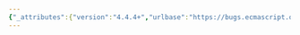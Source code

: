 ```yaml
---
{"_attributes":{"version":"4.4.4+","urlbase":"https://bugs.ecmascript.org/","maintainer":"dherman@mozilla.com"},"bug":{"bug_id":745,"creation_ts":"2012-10-05 23:30:00 -0700","short_desc":"two sections numbered 15.14.5.11","delta_ts":"2012-10-26 15:34:07 -0700","product":"Draft for 6th Edition","component":"editorial issue","version":"Rev 10: September 27, 2012 Draft","rep_platform":"All","op_sys":"All","bug_status":"RESOLVED","resolution":"FIXED","priority":"Normal","bug_severity":"normal","everconfirmed":true,"reporter":{"uid":"jmdyck","name":"Michael Dyck"},"assigned_to":{"uid":"allen","name":"Allen Wirfs-Brock"},"long_desc":[{"commentid":1876,"comment_count":0,"who":{"uid":"jmdyck","name":"Michael Dyck"},"bug_when":"2012-10-05 23:30:00 -0700","thetext":"There are two sections numbered 15.14.5.11:\n    Map.prototype.@@iterator ( )\nand\n    MapIterator.prototype.@@iterator ( )\n\nThe latter is between 15.14.7.2.2 and 15.14.7.2.3,\nso should presumably be 15.14.7.2.x."},{"commentid":1959,"comment_count":1,"who":{"uid":"allen","name":"Allen Wirfs-Brock"},"bug_when":"2012-10-20 15:07:05 -0700","thetext":"corrected in Rev 11 editor's draft"},{"commentid":2101,"comment_count":2,"who":{"uid":"allen","name":"Allen Wirfs-Brock"},"bug_when":"2012-10-26 15:34:07 -0700","thetext":"in October 26, 2012 release draft"}]}}
---
```

